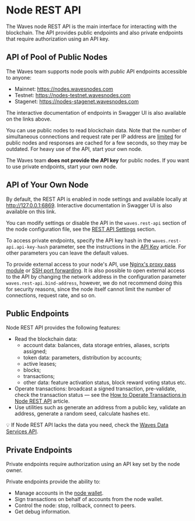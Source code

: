 # Node REST API

The Waves node REST API is the main interface for interacting with the blockchain. The API provides public endpoints and also private endpoints that require authorization using an API key.

## API of Pool of Public Nodes

The Waves team supports node pools with *public* API endpoints accessible to anyone:

* Mainnet: <https://nodes.wavesnodes.com>
* Testnet: <https://nodes-testnet.wavesnodes.com>
* Stagenet: <https://nodes-stagenet.wavesnodes.com>

The interactive documentation of endpoints in Swagger UI is also available on the links above.

You can use public nodes to read blockchain data. Note that the number of simultaneous connections and request rate per IP address are [limited](/en/waves-node/api-limitations-of-the-pool-of-public-nodes) for public nodes and responses are cached for a few seconds, so they may be outdated. For heavy use of the API, start your own node.

The Waves team **does not provide the API key** for public nodes. If you want to use private endpoints, start your own node.

## API of Your Own Node

By default, the REST API is enabled in node settings and available locally at <http://127.0.0.1:6869>. Interactive documentation in Swagger UI is also available on this link.

You can modify settings or disable the API in the `waves.rest-api` section of the node configuration file, see the [REST API Settings](/en/waves-node/node-configuration#rest-api-settings) section.

To access private endpoints, specify the API key hash in the `waves.rest-api.api-key-hash` parameter, see the instructions in the [API Key](/en/waves-node/node-api) article. For other parameters you can leave the default values.

To provide external access to your node's API, use [Nginx's proxy pass module](http://nginx.org/en/docs/http/ngx_http_proxy_module.html) or [SSH port forwarding](https://blog.trackets.com/2014/05/17/ssh-tunnel-local-and-remote-port-forwarding-explained-with-examples.html). It is also possible to open external access to the API by changing the network address in the configuration parameter `waves.rest-api.bind-address`, however, we do not recommend doing this for security reasons, since the node itself cannot limit the number of connections, request rate, and so on.

## Public Endpoints

Node REST API provides the following features:

* Read the blockchain data:
   * account data: balances, data storage entries, aliases, scripts assigned;
   * token data: parameters, distribution by accounts;
   * active leases;
   * blocks;
   * transactions;
   * other data: feature activation status, block reward voting status etc.
* Operate transactions: broadcast a signed transaction, pre-validate, check the transaction status — see the [How to Operate Transactions in Node REST API](/en/waves-node/node-api/transactions) article.
* Use utilities such as generate an address from a public key, validate an address, generate a random seed, calculate hashes etc.

:bulb: If Node REST API lacks the data you need, check the [Waves Data Services API](/en/building-apps/waves-api-and-sdk/waves-data-service-api).

## Private Endpoints

Private endpoints require authorization using an API key set by the node owner.

Private endpoints provide the ability to:

* Manage accounts in the [node wallet](/en/waves-node/how-to-work-with-node-wallet).
* Sign transactions on behalf of accounts from the node wallet.
* Control the node: stop, rollback, connect to peers.
* Get debug information.

